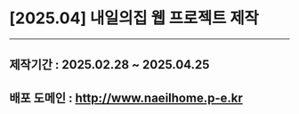 # [2025.04] 내일의집 웹 프로젝트 제작
---
## 제작기간 : 2025.02.28 ~ 2025.04.25
## 배포 도메인 : http://www.naeilhome.p-e.kr

